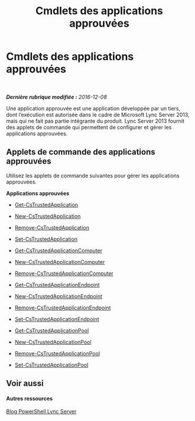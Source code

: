 ﻿---
title: Cmdlets des applications approuvées
TOCTitle: Cmdlets des applications approuvées
ms:assetid: 4d6ae0dc-e3e0-4519-8b74-9e941dea21e0
ms:mtpsurl: https://technet.microsoft.com/fr-fr/library/Gg415652(v=OCS.15)
ms:contentKeyID: 49297159
ms.date: 12/10/2016
mtps_version: v=OCS.15
ms.translationtype: HT
---

# Cmdlets des applications approuvées

 

_**Dernière rubrique modifiée :** 2016-12-08_

Une application approuvée est une application développée par un tiers, dont l’exécution est autorisée dans le cadre de Microsoft Lync Server 2013, mais qui ne fait pas partie intégrante du produit. Lync Server 2013 fournit des applets de commande qui permettent de configurer et gérer les applications approuvées.

## Applets de commande des applications approuvées

Utilisez les applets de commande suivantes pour gérer les applications approuvées.

**Applications approuvées**

  -   
    [Get-CsTrustedApplication](get-cstrustedapplication.md)

  -   
    [New-CsTrustedApplication](new-cstrustedapplication.md)

  -   
    [Remove-CsTrustedApplication](remove-cstrustedapplication.md)

  -   
    [Set-CsTrustedApplication](set-cstrustedapplication.md)

  -   
    [Get-CsTrustedApplicationComputer](get-cstrustedapplicationcomputer.md)

  -   
    [New-CsTrustedApplicationComputer](new-cstrustedapplicationcomputer.md)

  -   
    [Remove-CsTrustedApplicationComputer](remove-cstrustedapplicationcomputer.md)

  -   
    [Get-CsTrustedApplicationEndpoint](get-cstrustedapplicationendpoint.md)

  -   
    [New-CsTrustedApplicationEndpoint](new-cstrustedapplicationendpoint.md)

  -   
    [Remove-CsTrustedApplicationEndpoint](remove-cstrustedapplicationendpoint.md)

  -   
    [Set-CsTrustedApplicationEndpoint](set-cstrustedapplicationendpoint.md)

  -   
    [Get-CsTrustedApplicationPool](get-cstrustedapplicationpool.md)

  -   
    [New-CsTrustedApplicationPool](new-cstrustedapplicationpool.md)

  -   
    [Remove-CsTrustedApplicationPool](remove-cstrustedapplicationpool.md)

  -   
    [Set-CsTrustedApplicationPool](set-cstrustedapplicationpool.md)

## Voir aussi

#### Autres ressources

[Blog PowerShell Lync Server](http://go.microsoft.com/fwlink/?linkid=203150%26clcid=0x40c)

